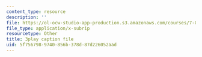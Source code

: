 ```yaml
---
content_type: resource
description: ''
file: https://ol-ocw-studio-app-production.s3.amazonaws.com/courses/7-012-introduction-to-biology-fall-2004/5f7567989740856b378d87d226052aad_t5Y89b-3Zvc.srt
file_type: application/x-subrip
resourcetype: Other
title: 3play caption file
uid: 5f756798-9740-856b-378d-87d226052aad
---
```

